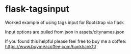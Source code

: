 # flask-tagsinput

Worked example of using tags input for Bootstrap via flask

Input options are pulled from json in assets/citynames.json

If you found this helpful please feel free to buy me a coffee: https://www.buymeacoffee.com/hankhank10
